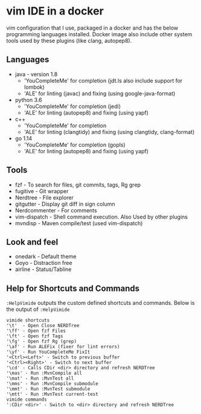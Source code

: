 # vim IDE in a docker
vim configuration that I use, packaged in a docker and has the below programming languages installed. Docker image
also include other system tools used by these plugins (like clang, autopep8).
## Languages
* java - version 1.8
	* 'YouCompleteMe' for completion (jdt.ls also include support for lombok)
	* 'ALE' for linting (javac) and fixing (using google-java-format)
* python 3.6
	* 'YouCompleteMe' for completion (jedi)
	* 'ALE' for linting (autopep8) and fixing (using yapf)
* c++
	* 'YouCompleteMe' for completion
	* 'ALE' for linting (clangtidy) and fixing (using clangtidy, clang-format)
* go 1.14
	* 'YouCompleteMe' for completion (gopls)
	* 'ALE' for linting (autopep8) and fixing (using yapf)

## Tools
* fzf - To search for files, git commits, tags, Rg grep
* fugitive - Git wrapper
* Nerdtree - File explorer
* gitgutter - Display git diff in sign column
* Nerdcommenter - For comments
* vim-dispatch - Shell command execution. Also Used by other plugins
* mvndisp - Maven compile/test (used vim-dispatch)

## Look and feel
* onedark - Default theme
* Goyo - Distraction free
* airline - Status/Tabline

## Help for Shortcuts and Commands
`:HelpVimide` outputs the custom defined shortcuts and commands.
Below is the output of `:HelpVimide`
```
vimide shortcuts
'\t'  - Open Close NERDTree
'\ff' - Open fzf Files
'\ft' - Open fzf Tags
'\fg' - Open fzf Rg (grep)
'\af' - Run ALEFix (fixer for lint errors)
'\yf' - Run YouCompleteMe FixIt
'<Ctrl><Left>' - Switch to previous buffer
'<Ctrl><Right>' - Switch to next buffer
'\cd' - Calls CDir <dir> directory and refresh NERDTree
'\mas' - Run :MvnCompile all
'\mat' - Run :MvnTest all
'\mms' - Run :MvnCompile submodule
'\mmt' - Run :MvnTest submodule
'\mtt' - Run :MvnTest current-test
vimide commands
':CDir <dir>' - Switch to <dir> directory and refresh NERDTree
```
